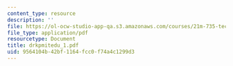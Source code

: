 ```yaml
---
content_type: resource
description: ''
file: https://ol-ocw-studio-app-qa.s3.amazonaws.com/courses/21m-735-technical-design-scenery-mechanisms-and-special-effects-spring-2004/9564104b42bf1164fcc0f74a4c1299d3_drkpmitedu_1.pdf
file_type: application/pdf
resourcetype: Document
title: drkpmitedu_1.pdf
uid: 9564104b-42bf-1164-fcc0-f74a4c1299d3
---
```

